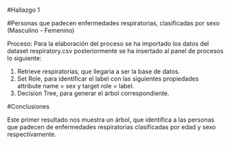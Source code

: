 #Hallazgo 1

#Personas que padecen enfermedades respiratorias, clasificadas por sexo (Masculino - Femenino)

Proceso: Para la elaboración del proceso se ha importado los datos del dataset respiratory.csv
posteriormente se ha insertado al panel de procesos lo siguiente:

1. Retrieve respiratorias, que llegaria a ser la base de datos.
2. Set Role, para identificar el label con las siguientes propiedades attribute name = sex y target role = label.
3. Decision Tree, para generar el árbol correspondiente.

#Conclusiones

Este primer resultado nos muestra un árbol, que identifica a las personas que padecen de enfermedades respiratorias
clasificadas por edad y sexo respectivamente.
